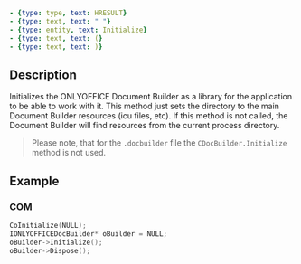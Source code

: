 ```yml signature
- {type: type, text: HRESULT}
- {type: text, text: " "}
- {type: entity, text: Initialize}
- {type: text, text: (}
- {type: text, text: )}
```

## Description

Initializes the ONLYOFFICE Document Builder as a library for the application to be able to work with it. This method just sets the directory to the main Document Builder resources (icu files, etc). If this method is not called, the Document Builder will find resources from the current process directory.

> Please note, that for the `.docbuilder` file the `CDocBuilder.Initialize` method is not used.

## Example

### COM

```cpp
CoInitialize(NULL);
IONLYOFFICEDocBuilder* oBuilder = NULL;
oBuilder->Initialize();
oBuilder->Dispose();
```
